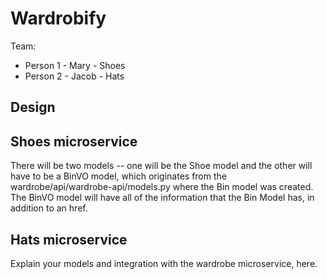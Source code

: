 # Wardrobify

Team:

* Person 1 - Mary - Shoes
* Person 2 - Jacob - Hats

## Design

## Shoes microservice

There will be two models -- one will be the Shoe model and the other will have to be a BinVO model, which
originates from the wardrobe/api/wardrobe-api/models.py where the Bin model was created. The BinVO model
will have all of the information that the Bin Model has, in addition to an href. 

## Hats microservice

Explain your models and integration with the wardrobe
microservice, here.
